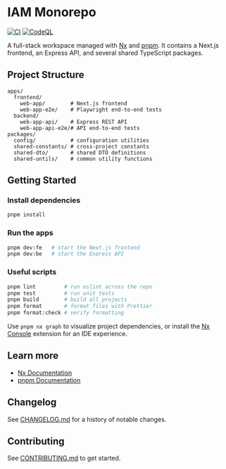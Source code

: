 # IAM Monorepo

[![CI](https://github.com/OWNER/iam-monorepo/actions/workflows/ci.yml/badge.svg)](https://github.com/OWNER/iam-monorepo/actions/workflows/ci.yml)
[![CodeQL](https://github.com/OWNER/iam-monorepo/actions/workflows/codeql.yml/badge.svg)](https://github.com/OWNER/iam-monorepo/actions/workflows/codeql.yml)

A full-stack workspace managed with [Nx](https://nx.dev) and [pnpm](https://pnpm.io). It contains a
Next.js frontend, an Express API, and several shared TypeScript packages.

## Project Structure

```text
apps/
  frontend/
    web-app/        # Next.js frontend
    web-app-e2e/    # Playwright end-to-end tests
  backend/
    web-app-api/    # Express REST API
    web-app-api-e2e/# API end-to-end tests
packages/
  config/           # configuration utilities
  shared-constants/ # cross-project constants
  shared-dto/       # shared DTO definitions
  shared-untils/    # common utility functions
```

## Getting Started

### Install dependencies

```sh
pnpm install
```

### Run the apps

```sh
pnpm dev:fe   # start the Next.js frontend
pnpm dev:be   # start the Express API
```

### Useful scripts

```sh
pnpm lint         # run eslint across the repo
pnpm test         # run unit tests
pnpm build        # build all projects
pnpm format       # format files with Prettier
pnpm format:check # verify formatting
```

Use `pnpm nx graph` to visualize project dependencies, or install the
[Nx Console](https://nx.dev/getting-started/editor-setup) extension for an IDE experience.

## Learn more

- [Nx Documentation](https://nx.dev)
- [pnpm Documentation](https://pnpm.io)

## Changelog

See [CHANGELOG.md](CHANGELOG.md) for a history of notable changes.

## Contributing

See [CONTRIBUTING.md](CONTRIBUTING.md) to get started.

